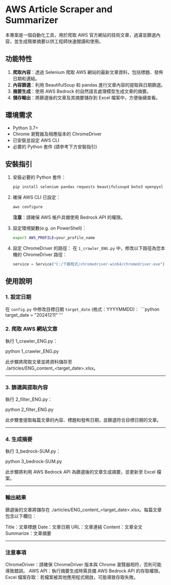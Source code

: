 # AWS Article Scraper and Summarizer

本專案是一個自動化工具，用於爬取 AWS 官方網站的技術文章，過濾並篩選內容，並生成簡單摘要以供工程師快速閱讀和使用。

## 功能特性

1. **爬取內容**：透過 Selenium 爬取 AWS 網站的最新文章資料，包括標題、發佈日期和連結。
2. **內容篩選**：利用 BeautifulSoup 和 pandas 進行文章內容的提取與日期篩選。
3. **摘要生成**：使用 AWS Bedrock 的自然語言處理模型生成文章的摘要。
4. **儲存輸出**：將篩選後的文章及其摘要儲存到 Excel 檔案中，方便後續查看。

## 環境需求

- Python 3.7+
- Chrome 瀏覽器及相應版本的 ChromeDriver
- 已安裝並設定 AWS CLI
- 必要的 Python 套件 (請參考下方安裝指引)

## 安裝指引

1. 安裝必要的 Python 套件：
    ```bash
    pip install selenium pandas requests beautifulsoup4 boto3 openpyxl
    ```

2. 確保 AWS CLI 已設定：
    ```bash
    aws configure
    ```
    **注意**：請確保 AWS 帳戶具備使用 Bedrock API 的權限。

3. 設定環境變數(e.g. on PowerShell)：
    ```bash
    export AWS_PROFILE=your_profile_name 
    ```

4. 設定 ChromeDriver 的路徑：
    在 `1_crawler_ENG.py` 中，修改以下路徑為您本機的 ChromeDriver 路徑：
    ```python
    service = Service("C:/下載程式/chromedriver-win64/chromedriver.exe")
    ```

## 使用說明

### 1. 設定日期
在 `config.py` 中修改目標日期 `target_date` (格式：YYYYMMDD)：
    ```python
    target_date = "20241211"
    '''

### 2. 爬取 AWS 網站文章

執行 1_crawler_ENG.py：

python 1_crawler_ENG.py

此步驟將爬取文章並將資料儲存至 ./articles/ENG_content_<target_date>.xlsx。

---

### 3. 篩選與提取內容

執行 2_filter_ENG.py：

python 2_filter_ENG.py

此步驟會提取每篇文章的內容、標題和發佈日期，並篩選符合目標日期的文章。

---

### 4. 生成摘要

執行 3_bedrock-SUM.py：

python 3_bedrock-SUM.py

此步驟將利用 AWS Bedrock API 為篩選後的文章生成摘要，並更新至 Excel 檔案。

---

### 輸出結果

篩選後的文章將儲存在 ./articles/ENG_content_<target_date>.xlsx。每篇文章包含以下欄位：

Title：文章標題
Date：文章日期
URL：文章連結
Content：文章全文
Summarize：文章摘要

---

### 注意事項

ChromeDriver：請確保 ChromeDriver 版本與 Chrome 瀏覽器相符，否則可能導致錯誤。
AWS API：執行摘要生成時需具備 AWS Bedrock API 的存取權限。
Excel 檔案存取：若檔案被其他應用程式開啟，可能導致存取失敗。
